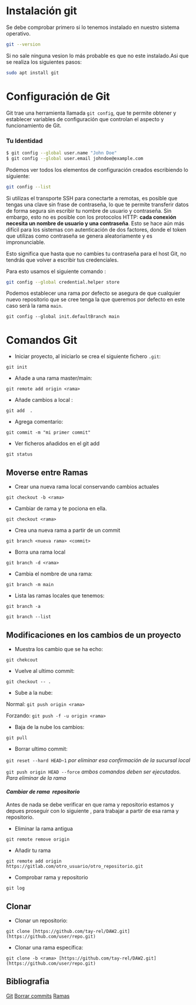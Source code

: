 # Instalación git

Se debe comprobar primero si lo tenemos instalado en nuestro sistema operativo.

```bash
git --version
```

Si no sale ninguna vesion lo más probable es que no este instalado.Asi que se realiza los siguientes pasos:

```bash
sudo apt install git
```


# Configuración de Git

Git trae una herramienta llamada `git config`, que te permite obtener y establecer variables de configuración que controlan el aspecto y funcionamiento de Git.

### Tu Identidad

```bash
$ git config --global user.name "John Doe"
$ git config --global user.email johndoe@example.com
```

Podemos ver todos los elementos de configuración creados escribiendo lo siguiente:

```bash
git config --list
```

Si utilizas el transporte SSH para conectarte a remotas, es posible que tengas una clave sin frase de contraseña, lo que te permite transferir datos de forma segura sin escribir tu nombre de usuario y contraseña. Sin embargo, esto no es posible con los protocolos HTTP: **cada conexión necesita un nombre de usuario y una contraseña**. Esto se hace aún más difícil para los sistemas con autenticación de dos factores, donde el token que utilizas como contraseña se genera aleatoriamente y es impronunciable.

Esto significa que hasta que no cambies tu contraseña para el host Git, no tendrás que volver a escribir tus credenciales.

Para esto usamos el siguiente comando :

```bash
git config --global credential.helper store
```

Podemos establecer una rama por defecto se asegura de que cualquier nuevo repositorio que se cree tenga la que queremos por defecto en este caso será la rama `main`.

```
git config --global init.defaultBranch main
```

# Comandos Git

- Iniciar proyecto, al iniciarlo se crea el siguiente fichero `.git`:  

`git init`

- Añade a una rama master/main:

`git remote add origin <rama>`

* Añade cambios a local :

`git add  .`

- Agrega comentario:

`git commit -m "mi primer commit"`

- Ver ficheros añadidos en el git add  

`git status`

## Moverse entre Ramas

- Crear una nueva rama local conservando cambios actuales  

`git checkout -b <rama>`

- Cambiar de rama y te pociona en ella.  

`git checkout <rama>`

- Crea una nueva rama a partir de un commit

`git branch <nueva rama> <commit>`

- Borra una rama local  

`git branch -d <rama>`

- Cambia el nombre de una rama:

`git branch -m main`

- Lista las ramas locales que tenemos:

`git branch -a`

`git branch --list`


## Modificaciones en los cambios de un proyecto

- Muestra los cambio que se ha echo:

`git chekcout`

- Vuelve al ultimo commit:

`git checkout -- .`

- Sube a la nube:

Normal: `git push origin <rama>`

Forzando: `git push -f -u origin <rama>`

- Baja de la nube los cambios:

`git pull`

- Borrar ultimo commit:

`git reset --hard HEAD~1` *por eliminar esa confirmación de la sucursal local*

`git push origin HEAD --force` *ambos comandos deben ser ejecutados. Para eliminar de la rama*

#### *Cambiar de rama  repositorio*

Antes de nada se debe verificar en que rama y repositorio estamos y depues proseguir con lo siguiente , para trabajar a partir de esa rama y repositorio.

- Eliminar la rama antigua

`git remote remove origin`

- Añadir tu rama

`git remote add origin https://gitlab.com/otro_usuario/otro_repositorio.git`

- Comprobar rama y repositorio 

`git log`

## Clonar

- Clonar un repositorio:

`git clone [https://github.com/tay-rel/DAW2.git](https://github.com/user/repo.git)`

- Clonar una rama específica:

`git clone -b <rama> [https://github.com/tay-rel/DAW2.git](https://github.com/user/repo.git)`

## Bibliografia

[Git](https://git-scm.com/book/es/v2/Inicio---Sobre-el-Control-de-Versiones-Configurando-Git-por-primera-vez)
[Borrar commits]([https://qastack.mx/programming/22620393/various-ways-to-remove-local-git-changes](https://qastack.mx/programming/22620393/various-ways-to-remove-local-git-changes))
[Ramas](https://es.stackoverflow.com/questions/191716/cambiar-de-repositorio-remoto-en-un-repositorio-local-con-git)
